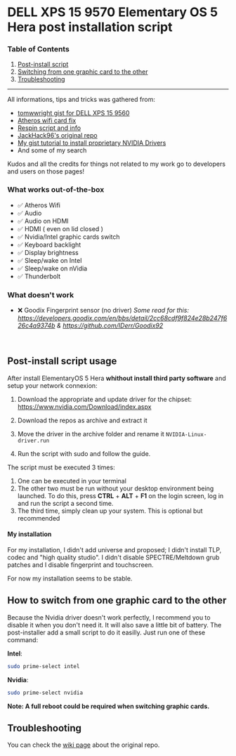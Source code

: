 # DELL XPS 15 9570 Elementary OS 5 Hera post installation script

### Table of Contents
1. [Post-install script](#post-install-script)
2. [Switching from one graphic card to the other](#how-to-switch-from-one-graphic-card-to-the-other)
3. [Troubleshooting](#troubleshooting)

---

All informations, tips and tricks was gathered from:

- [tomwwright gist for DELL XPS 15 9560](https://gist.github.com/tomwwright/f88e2ddb344cf99f299935e1312da880)
- [Atheros wifi card fix](https://ubuntuforums.org/showthread.php?t=2323812&page=2)
- [Respin script and info](http://linuxiumcomau.blogspot.com/)
- [JackHack96's original repo](https://github.com/JackHack96/dell-xps-9570-ubuntu-respin)
- [My gist tutorial to install proprietary NVIDIA Drivers](https://gist.github.com/MrZyr0/43f059fbbdcfff7c9757bf919d00f8fe)
- And some of my search

Kudos and all the credits for things not related to my work go to developers and users on those pages!

### What works out-of-the-box
 - ✅ Atheros Wifi
 - ✅ Audio
 - ✅ Audio on HDMI
 - ✅ HDMI ( even on lid closed )
 - ✅ Nvidia/Intel graphic cards switch
 - ✅ Keyboard backlight
 - ✅ Display brightness
 - ✅ Sleep/wake on Intel
 - ✅ Sleep/wake on nVidia
 - ✅ Thunderbolt

### What doesn't work
 - ❌ Goodix Fingerprint sensor (no driver)
      _Some read for this: https://developers.goodix.com/en/bbs/detail/2cc68cdf9f824e28b247f626c4a9374b & https://github.com/IDerr/Goodix92_

<br>

## Post-install script usage
After install ElementaryOS 5 Hera **whithout install third party software** and setup your network connexion:

1. Download the appropriate and update driver for the chipset: https://www.nvidia.com/Download/index.aspx

2. Download the repos as archive and extract it

3. Move the driver in the archive folder and rename it `NVIDIA-Linux-driver.run`

4. Run the script with sudo and follow the guide.

The script must be executed 3 times:
1. One can be executed in your terminal
2. The other two must be run without your desktop environment being launched.
   To do this, press **CTRL** + **ALT** + **F1** on the login screen, log in and run the script a second time.
3. The third time, simply clean up your system. This is optional but recommended

#### My installation
For my installation, I didn't add universe and proposed;
I didn't install TLP, codec and "high quality studio".
I didn't disable SPECTRE/Meltdown grub patches and I disable fingerprint and touchscreen.

For now my installation seems to be stable.

## How to switch from one graphic card to the other
Because the Nvidia driver doesn't work perfectly, I recommend you to disable it when you don't need it. It will also save a little bit of battery.
The post-installer add a small script to do it easilly.
Just run one of these command:

**Intel**:
```bash
sudo prime-select intel
```

**Nvidia**:
```bash
sudo prime-select nvidia
```

**Note: A full reboot could be required when switching graphic cards.**

## Troubleshooting

You can check the [wiki page](https://github.com/JackHack96/dell-xps-9570-ubuntu-respin/wiki/Troubleshooting) about the original repo.

